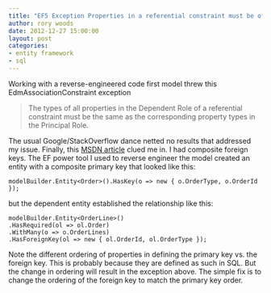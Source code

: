 ```yaml
---
title: "EF5 Exception Properties in a referential constraint must be of the same type"
author: rory woods
date: 2012-12-27 15:00:00
layout: post
categories: 
- entity framework
- sql
---
```


Working with a reverse-engineered code first model threw this EdmAssociationConstraint exception

> The types of all properties in the Dependent Role of a referential
> constraint must be the same as the corresponding property types in the
> Principal Role.

The usual Google/StackOverflow dance netted no results that addressed my issue. Finally, this [MSDN article][1] clued me in. I had composite foreign keys. The EF power tool I used to reverse engineer the model created an entity with a composite primary key that looked like this:
  
    modelBuilder.Entity<Order>().HasKey(o => new { o.OrderType, o.OrderId });

but the dependent entity established the relationship like this:

    modelBuilder.Entity<OrderLine>()
    .HasRequired(ol => ol.Order)
    .WithMany(o => o.OrderLines)
    .HasForeignKey(ol => new { ol.OrderId, ol.OrderType });

Note the different ordering of properties in defining the primary key vs. the foreign key. This is probably because they are defined as such in SQL. But the change in ordering will result in the exception above. The simple fix is to change the ordering of the foreign key to match the primary key order.

  [1]: http://msdn.microsoft.com/en-us/data/jj591620
